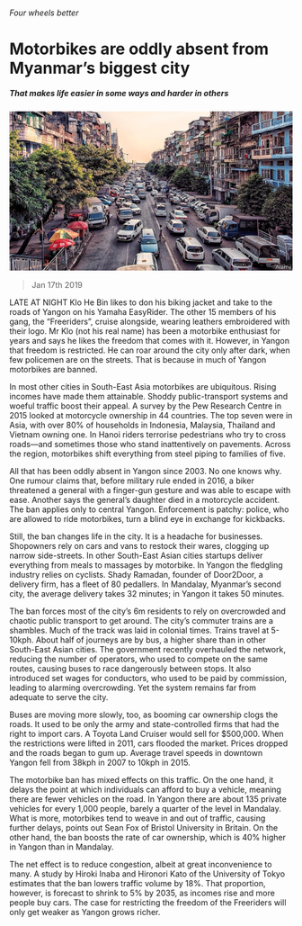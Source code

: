 ###### Four wheels better

# Motorbikes are oddly absent from Myanmar’s biggest city 

##### That makes life easier in some ways and harder in others 

![image](images/20190119_ASP004_0.jpg) 

> Jan 17th 2019 

 

LATE AT NIGHT Klo He Bin likes to don his biking jacket and take to the roads of Yangon on his Yamaha EasyRider. The other 15 members of his gang, the “Freeriders”, cruise alongside, wearing leathers embroidered with their logo. Mr Klo (not his real name) has been a motorbike enthusiast for years and says he likes the freedom that comes with it. However, in Yangon that freedom is restricted. He can roar around the city only after dark, when few policemen are on the streets. That is because in much of Yangon motorbikes are banned. 

In most other cities in South-East Asia motorbikes are ubiquitous. Rising incomes have made them attainable. Shoddy public-transport systems and woeful traffic boost their appeal. A survey by the Pew Research Centre in 2015 looked at motorcycle ownership in 44 countries. The top seven were in Asia, with over 80% of households in Indonesia, Malaysia, Thailand and Vietnam owning one. In Hanoi riders terrorise pedestrians who try to cross roads—and sometimes those who stand inattentively on pavements. Across the region, motorbikes shift everything from steel piping to families of five. 

All that has been oddly absent in Yangon since 2003. No one knows why. One rumour claims that, before military rule ended in 2016, a biker threatened a general with a finger-gun gesture and was able to escape with ease. Another says the general’s daughter died in a motorcycle accident. The ban applies only to central Yangon. Enforcement is patchy: police, who are allowed to ride motorbikes, turn a blind eye in exchange for kickbacks. 

Still, the ban changes life in the city. It is a headache for businesses. Shopowners rely on cars and vans to restock their wares, clogging up narrow side-streets. In other South-East Asian cities startups deliver everything from meals to massages by motorbike. In Yangon the fledgling industry relies on cyclists. Shady Ramadan, founder of Door2Door, a delivery firm, has a fleet of 80 pedallers. In Mandalay, Myanmar’s second city, the average delivery takes 32 minutes; in Yangon it takes 50 minutes. 

The ban forces most of the city’s 6m residents to rely on overcrowded and chaotic public transport to get around. The city’s commuter trains are a shambles. Much of the track was laid in colonial times. Trains travel at 5-10kph. About half of journeys are by bus, a higher share than in other South-East Asian cities. The government recently overhauled the network, reducing the number of operators, who used to compete on the same routes, causing buses to race dangerously between stops. It also introduced set wages for conductors, who used to be paid by commission, leading to alarming overcrowding. Yet the system remains far from adequate to serve the city. 

Buses are moving more slowly, too, as booming car ownership clogs the roads. It used to be only the army and state-controlled firms that had the right to import cars. A Toyota Land Cruiser would sell for $500,000. When the restrictions were lifted in 2011, cars flooded the market. Prices dropped and the roads began to gum up. Average travel speeds in downtown Yangon fell from 38kph in 2007 to 10kph in 2015. 

The motorbike ban has mixed effects on this traffic. On the one hand, it delays the point at which individuals can afford to buy a vehicle, meaning there are fewer vehicles on the road. In Yangon there are about 135 private vehicles for every 1,000 people, barely a quarter of the level in Mandalay. What is more, motorbikes tend to weave in and out of traffic, causing further delays, points out Sean Fox of Bristol University in Britain. On the other hand, the ban boosts the rate of car ownership, which is 40% higher in Yangon than in Mandalay. 

The net effect is to reduce congestion, albeit at great inconvenience to many. A study by Hiroki Inaba and Hironori Kato of the University of Tokyo estimates that the ban lowers traffic volume by 18%. That proportion, however, is forecast to shrink to 5% by 2035, as incomes rise and more people buy cars. The case for restricting the freedom of the Freeriders will only get weaker as Yangon grows richer. 

